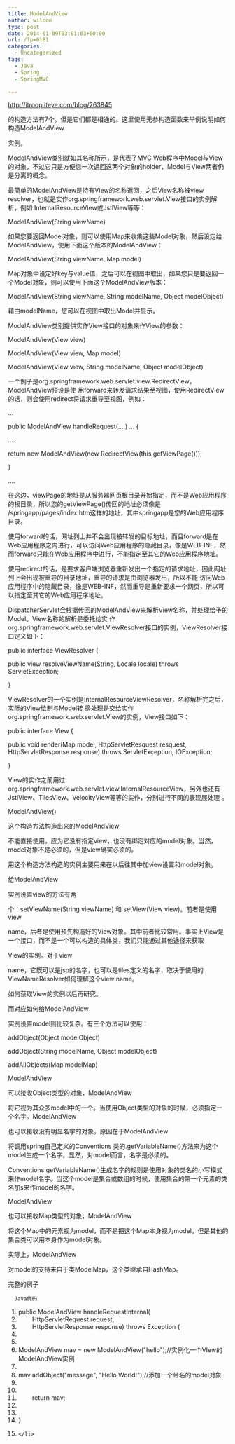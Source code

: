 ```yaml
---
title: ModelAndView
author: wiloon
type: post
date: 2014-01-09T03:01:03+00:00
url: /?p=6181
categories:
  - Uncategorized
tags:
  - Java
  - Spring
  - SpringMVC

---
```

http://itroop.iteye.com/blog/263845

的构造方法有7个。但是它们都是相通的。这里使用无参构造函数来举例说明如何构造ModelAndView

实例。
  
ModelAndView类别就如其名称所示，是代表了MVC Web程序中Model与View的对象，不过它只是方便您一次返回这两个对象的holder，Model与View两者仍是分离的概念。
  
最简单的ModelAndView是持有View的名称返回，之后View名称被view resolver，也就是实作org.springframework.web.servlet.View接口的实例解析，例如 InternalResourceView或JstlView等等：

ModelAndView(String viewName)
  
如果您要返回Model对象，则可以使用Map来收集这些Model对象，然后设定给ModelAndView，使用下面这个版本的ModelAndView：

ModelAndView(String viewName, Map model)
  
Map对象中设定好key与value值，之后可以在视图中取出，如果您只是要返回一个Model对象，则可以使用下面这个ModelAndView版本：

ModelAndView(String viewName, String modelName, Object modelObject)
  
藉由modelName，您可以在视图中取出Model并显示。
  
ModelAndView类别提供实作View接口的对象来作View的参数：

ModelAndView(View view)

ModelAndView(View view, Map model)

ModelAndView(View view, String modelName, Object modelObject)
  
一个例子是org.springframework.web.servlet.view.RedirectView，ModelAndView预设是使 用forward来转发请求结果至视图，使用RedirectView的话，则会使用redirect将请求重导至视图，例如：

…

public ModelAndView handleRequest(....) … {

....

return new ModelAndView(new RedirectView(this.getViewPage()));

}

....
  
在这边，viewPage的地址是从服务器网页根目录开始指定，而不是Web应用程序的根目录，所以您的getViewPage()传回的地址必须像是 /springapp/pages/index.htm这样的地址，其中springapp是您的Web应用程序目录。
  
使用forward的话，网址列上并不会出现被转发的目标地址，而且forward是在Web应用程序之内进行，可以访问Web应用程序的隐藏目录，像是WEB-INF，然而forward只能在Web应用程序中进行，不能指定至其它的Web应用程序地址。
  
使用redirect的话，是要求客户端浏览器重新发出一个指定的请求地址，因此网址列上会出现被重导的目录地址，重导的请求是由浏览器发出，所以不能 访问Web应用程序中的隐藏目录，像是WEB-INF，然而重导是重新要求一个网页，所以可以指定至其它的Web应用程序地址。
  
DispatcherServlet会根据传回的ModelAndView来解析View名称，并处理给予的Model。View名称的解析是委托给实 作org.springframework.web.servlet.ViewResolver接口的实例，ViewResolver接口定义如下：

public interface ViewResolver {

public view resolveViewName(String, Locale locale) throws ServletException;

}
  
ViewResolver的一个实例是InternalResourceViewResolver，名称解析完之后，实际的View绘制与Model转 换处理是交给实作org.springframework.web.servlet.View的实例，View接口如下：

public interface View {

public void render(Map model, HttpServletResquest resquest, HttpServletResponse response) throws ServletException, IOException;

}
  
View的实作之前用过org.springframework.web.servlet.view.InternalResourceView，另外也还有JstlView、TilesView、VelocityView等等的实作，分别进行不同的表现展处理 。

ModelAndView()

这个构造方法构造出来的ModelAndView

不能直接使用，应为它没有指定view，也没有绑定对应的model对象。当然，model对象不是必须的，但是view确实必须的。

用这个构造方法构造的实例主要用来在以后往其中加view设置和model对象。

给ModelAndView

实例设置view的方法有两

个：setViewName(String viewName) 和 setView(View view)。前者是使用view

name，后者是使用预先构造好的View对象。其中前者比较常用。事实上View是一个接口，而不是一个可以构造的具体类，我们只能通过其他途径来获取

View的实例。对于view

name，它既可以是jsp的名字，也可以是tiles定义的名字，取决于使用的ViewNameResolver如何理解这个view name。

如何获取View的实例以后再研究。

而对应如何给ModelAndView

实例设置model则比较复杂。有三个方法可以使用：

addObject(Object modelObject)

addObject(String modelName, Object modelObject)

addAllObjects(Map modelMap)

ModelAndView

可以接收Object类型的对象，ModelAndView

将它视为其众多model中的一个。当使用Object类型的对象的时候，必须指定一个名字。ModelAndView

也可以接收没有明显名字的对象，原因在于ModelAndView

将调用spring自己定义的Conventions 类的.getVariableName()方法来为这个model生成一个名字。显然，对model而言，名字是必须的。

Conventions.getVariableName()生成名字的规则是使用对象的类名的小写模式来作model名字。当这个model是集合或数组的时候，使用集合的第一个元素的类名加s来作model的名字。

ModelAndView

也可以接收Map类型的对象，ModelAndView

将这个Map中的元素视为model，而不是把这个Map本身视为model。但是其他的集合类可以用本身作为model对象。

实际上，ModelAndView

对model的支持来自于类ModelMap，这个类继承自HashMap。

完整的例子


  
    
      Java代码
    
  
  
  <ol start="1">
    <li>
      <span style="font-size: small;">public ModelAndView handleRequestInternal(
    </li>
    <li>
              HttpServletRequest request,
    </li>
    <li>
              HttpServletResponse response) throws Exception {
    </li>
    <li>
    </li>
    <li>
    </li>
    <li>
      ModelAndView mav = new ModelAndView("hello");//实例化一个VIew的ModelAndView实例
    </li>
    <li>
    </li>
    <li>
      mav.addObject("message", "Hello World!");//添加一个带名的model对象
    </li>
    <li>
    </li>
    <li>
    </li>
    <li>
              return mav;
    </li>
    <li>
    </li>
    <li>
    </li>
    <li>
      }
    </li>
    <li>
      
    </li>
  </ol>
